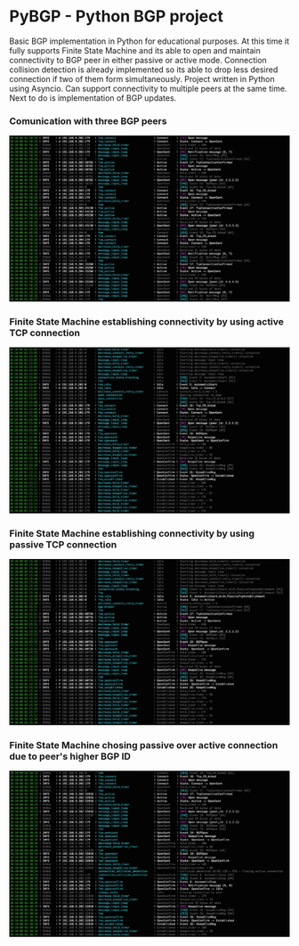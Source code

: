 # PyBGP - Python BGP project

Basic BGP implementation in Python for educational purposes. At this time it fully supports Finite State Machine and its able to open and maintain connectivity to BGP peer in either passive or active mode. Connection collision detection is already implemented so its able to drop less desired connection if two of them form simultaneously. Project written in Python using Asyncio. Can support connectivity to multiple peers at the same time. Next to do is implementation of BGP updates.


### Comunication with three BGP peers
![Sample PyBGP log output](https://github.com/ccie18643/PyBGP/blob/master/pictures/log_01.png)



### Finite State Machine establishing connectivity by using active TCP connection
![Sample PyBGP log output](https://github.com/ccie18643/PyBGP/blob/master/pictures/log_02.png)



### Finite State Machine establishing connectivity by using passive TCP connection
![Sample PyBGP log output](https://github.com/ccie18643/PyBGP/blob/master/pictures/log_03.png)



### Finite State Machine chosing passive over active connection due to peer's higher BGP ID
![Sample PyBGP log output](https://github.com/ccie18643/PyBGP/blob/master/pictures/log_04.png)

